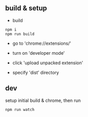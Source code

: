 ## build & setup

* build

```
npm i
npm run build
```

* go to 'chrome://extensions/'

* turn on 'developer mode'

* click 'upload unpacked extension'

* specify 'dist' directory

## dev

setup initial build & chrome, then run

```
npm run watch
```